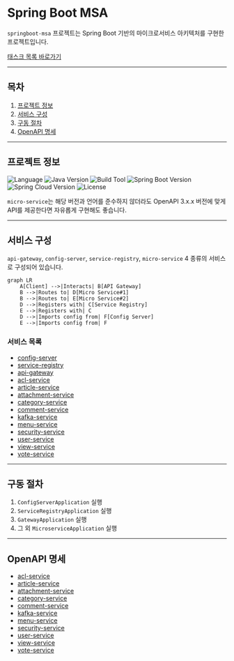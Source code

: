 # Spring Boot MSA
`springboot-msa` 프로젝트는 Spring Boot 기반의 마이크로서비스 아키텍처를 구현한 프로젝트입니다.

[태스크 목록 바로가기](https://github.com/users/KalGookSoo/projects/3)

---

## 목차
1. [프로젝트 정보](#프로젝트-정보)
2. [서비스 구성](#서비스-구성)
3. [구동 절차](#구동-절차)
4. [OpenAPI 명세](#openapi-명세)

---

## 프로젝트 정보
![Language](https://img.shields.io/badge/language-Java-blue)
![Java Version](https://img.shields.io/badge/Java-17-blue)
![Build Tool](https://img.shields.io/badge/build%20tool-Gradle-orange)
![Spring Boot Version](https://img.shields.io/badge/Spring%20Boot-3.2.2-green)
![Spring Cloud Version](https://img.shields.io/badge/Spring%20Cloud-2023.0.0-green)
![License](https://img.shields.io/badge/license-Apache%202.0-brightgreen)

`micro-service`는 해당 버전과 언어를 준수하지 않더라도 OpenAPI 3.x.x 버전에 맞게 API를 제공한다면 자유롭게 구현해도 좋습니다.

---

## 서비스 구성
`api-gateway`, `config-server`, `service-registry`, `micro-service` 4 종류의 서비스로 구성되어 있습니다.
```mermaid
graph LR
    A[Client] -->|Interacts| B[API Gateway]
    B -->|Routes to| D[Micro Service#1]
    B -->|Routes to| E[Micro Service#2]
    D -->|Registers with| C[Service Registry]
    E -->|Registers with| C
    D -->|Imports config from| F[Config Server]
    E -->|Imports config from| F
```

### 서비스 목록
- [config-server](./config-server/README.md)
- [service-registry](./service-registry/README.md)
- [api-gateway](./api-gateway/README.md)
- [acl-service](./micro-service/acl/README.md)
- [article-service](./micro-service/article/README.md)
- [attachment-service](./micro-service/attachment/README.md)
- [category-service](./micro-service/category/README.md)
- [comment-service](./micro-service/comment/README.md)
- [kafka-service](./micro-service/kafka/README.md)
- [menu-service](./micro-service/menu/README.md)
- [security-service](./micro-service/security/README.md)
- [user-service](./micro-service/user/README.md)
- [view-service](./micro-service/view/README.md)
- [vote-service](./micro-service/vote/README.md)

---

## 구동 절차
1. `ConfigServerApplication` 실행
2. `ServiceRegistryApplication` 실행
3. `GatewayApplication` 실행
4. 그 외 `MicroserviceApplication` 실행

---

## OpenAPI 명세
- [acl-service](./docs/oas/acl-service-api-docs.yaml)
- [article-service](./docs/oas/article-service-api-docs.yaml)
- [attachment-service](./docs/oas/attachment-service-api-docs.yaml)
- [category-service](./docs/oas/category-service-api-docs.yaml)
- [comment-service](./docs/oas/comment-service-api-docs.yaml)
- [kafka-service](./docs/oas/kafka-service-api-docs.yaml)
- [menu-service](./docs/oas/menu-service-api-docs.yaml)
- [security-service](./docs/oas/security-service-api-docs.yaml)
- [user-service](./docs/oas/user-service-api-docs.yaml)
- [view-service](./docs/oas/view-service-api-docs.yaml)
- [vote-service](./docs/oas/vote-service-api-docs.yaml)